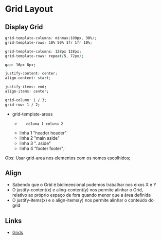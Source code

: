# Grid Layout

## Display Grid

```css
grid-template-columns: minmax(100px, 30%);
grid-template-rows: 10% 50% 1fr 1fr 10%;

grid-template-columns: 128px 128px;
grid-template-rows: repeat(5, 72px);

gap: 16px 8px;

justify-content: center;
align-content: start;

justify-items: end;
align-items: center;

grid-column: 1 / 3;
grid-row: 1 / 2;
```

- grid-template-areas
  -        coluna 1 coluna 2
  - linha 1 "header header"
  - linha 2 "main   aside"
  - linha 3 ".      aside"
  - linha 4 "footer footer";

Obs: Usar grid-area nos elementos com os nomes escolhidos;

## Align

- Sabendo que o Grid é bidimensional podemos trabalhar nos eixos X e Y
- O justify-content(x) e aling-content(y) nos permite alinhar o Grid, relativo ao próprio espaço de fora quando menor que a área definida
- O justify-items(x) e o align-items(y) nos permite alinhar o conteúdo do grid

## Links

- [Grids](https://developer.mozilla.org/en-US/docs/Learn/CSS/CSS_layout/Grids)
